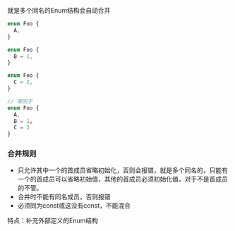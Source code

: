 就是多个同名的Enum结构会自动合并

```typescript
enum Foo {
  A,
}

enum Foo {
  B = 1,
}

enum Foo {
  C = 2,
}

// 等同于
enum Foo {
  A,
  B = 1，
  C = 2
}
```

### 合并规则

*   只允许其中一个的首成员省略初始化，否则会报错，就是多个同名的，只能有一个的首成员可以省略初始值，其他的首成员必须初始化值，对于不是首成员的不管。
*   合并时不能有同名成员，否则报错
*   必须同为const或这没有const，不能混合

特点：补充外部定义的Enum结构

